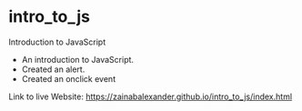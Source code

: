# intro_to_js
Introduction to JavaScript

- An introduction to JavaScript.
- Created an alert.
- Created an onclick event

Link to live Website: https://zainabalexander.github.io/intro_to_js/index.html